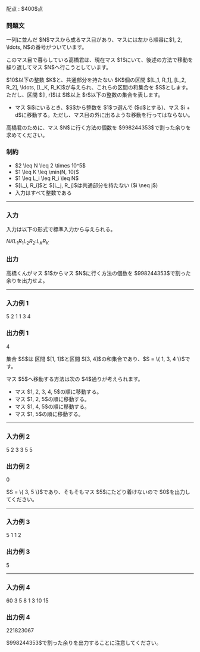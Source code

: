 
<div>

<span>

<span>

<p>
配点 : $400$点
</p>

<div>

<section>

### **問題文**

<p>
一列に並んだ $N$マスから成るマス目があり、マスには左から順番に$1, 2, \ldots, N$の番号がついています。
</p>

<p>
このマス目で暮らしている高橋君は、現在マス $1$にいて、後述の方法で移動を繰り返してマス $N$へ行こうとしています。
</p>

<p>
$10$以下の整数 $K$と、共通部分を持たない $K$個の区間 $[L_1, R_1], [L_2, R_2], \ldots, [L_K, R_K]$が与えられ、これらの区間の和集合を $S$とします。ただし、区間 $[l, r]$は $l$以上 $r$以下の整数の集合を表します。
</p>

<ul>

<li>
マス $i$にいるとき、$S$から整数を $1$つ選んで ($d$とする)、マス $i + d$に移動する。ただし、マス目の外に出るような移動を行ってはならない。
</li>

</ul>

<p>
高橋君のために、マス $N$に行く方法の個数を $998244353$で割った余りを求めてください。
</p>

</section>

</div>

<div>

<section>

### **制約**

<ul>

<li>
$2 \leq N \leq 2 \times 10^5$
</li>

<li>
$1 \leq K \leq \min(N, 10)$
</li>

<li>
$1 \leq L_i \leq R_i \leq N$
</li>

<li>
$[L_i, R_i]$と $[L_j, R_j]$は共通部分を持たない ($i \neq j$) 
</li>

<li>
入力はすべて整数である
</li>

</ul>

</section>

</div>

---

<div>

<div>

<section>

### **入力**

<p>
入力は以下の形式で標準入力から与えられる。
</p>

<div>

$N$$K$$L_1$$R_1$$L_2$$R_2$$:$$L_K$$R_K$
</div>

</section>

</div>

<div>

<section>

### **出力**

<p>
高橋くんがマス $1$からマス $N$に行く方法の個数を $998244353$で割った余りを出力せよ。
</p>

</section>

</div>

</div>

---

<div>

<section>

### **入力例 1**

<div>

5 2
1 1
3 4

</div>

</section>

</div>

<div>

<section>

### **出力例 1**

<div>

4

</div>

<p>
集合 $S$は 区間 $[1, 1]$と区間 $[3, 4]$の和集合であり、$S = \{ 1, 3, 4 \}$です。
</p>

<p>
マス $5$へ移動する方法は次の $4$通りが考えられます。
</p>

<ul>

<li>
マス $1, 2, 3, 4, 5$の順に移動する。
</li>

<li>
マス $1, 2, 5$の順に移動する。
</li>

<li>
マス $1, 4, 5$の順に移動する。
</li>

<li>
マス $1, 5$の順に移動する。
</li>

</ul>

</section>

</div>

---

<div>

<section>

### **入力例 2**

<div>

5 2
3 3
5 5

</div>

</section>

</div>

<div>

<section>

### **出力例 2**

<div>

0

</div>

<p>
$S = \{ 3, 5 \}$であり、そもそもマス $5$にたどり着けないので $0$を出力してください。
</p>

</section>

</div>

---

<div>

<section>

### **入力例 3**

<div>

5 1
1 2

</div>

</section>

</div>

<div>

<section>

### **出力例 3**

<div>

5

</div>

</section>

</div>

---

<div>

<section>

### **入力例 4**

<div>

60 3
5 8
1 3
10 15

</div>

</section>

</div>

<div>

<section>

### **出力例 4**

<div>

221823067

</div>

<p>
$998244353$で割った余りを出力することに注意してください。
</p>

</section>

</div>

</span>

</span>

</div>
